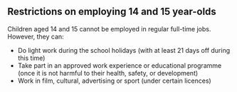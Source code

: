##  Restrictions on employing 14 and 15 year-olds

Children aged 14 and 15 cannot be employed in regular full-time jobs. However,
they can:

  * Do light work during the school holidays (with at least 21 days off during this time) 
  * Take part in an approved work experience or educational programme (once it is not harmful to their health, safety, or development) 
  * Work in film, cultural, advertising or sport (under certain licences) 
